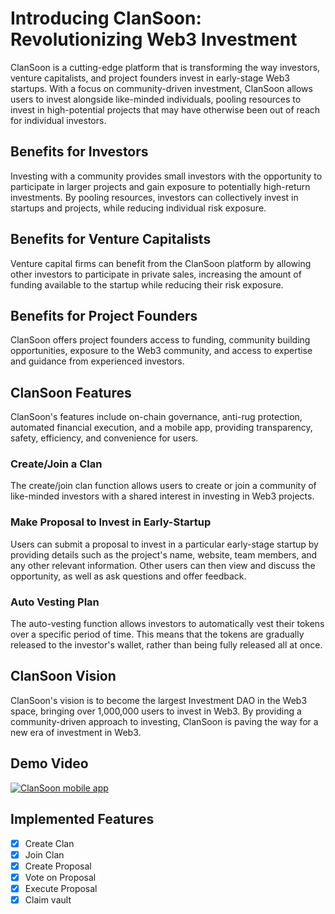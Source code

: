# Introducing ClanSoon: Revolutionizing Web3 Investment

ClanSoon is a cutting-edge platform that is transforming the way investors, venture capitalists, and project founders invest in early-stage Web3 startups. With a focus on community-driven investment, ClanSoon allows users to invest alongside like-minded individuals, pooling resources to invest in high-potential projects that may have otherwise been out of reach for individual investors.

## Benefits for Investors

Investing with a community provides small investors with the opportunity to participate in larger projects and gain exposure to potentially high-return investments. By pooling resources, investors can collectively invest in startups and projects, while reducing individual risk exposure.

## Benefits for Venture Capitalists

Venture capital firms can benefit from the ClanSoon platform by allowing other investors to participate in private sales, increasing the amount of funding available to the startup while reducing their risk exposure.

## Benefits for Project Founders

ClanSoon offers project founders access to funding, community building opportunities, exposure to the Web3 community, and access to expertise and guidance from experienced investors.

## ClanSoon Features

ClanSoon's features include on-chain governance, anti-rug protection, automated financial execution, and a mobile app, providing transparency, safety, efficiency, and convenience for users.

### Create/Join a Clan

The create/join clan function allows users to create or join a community of like-minded investors with a shared interest in investing in Web3 projects.

### Make Proposal to Invest in Early-Startup

Users can submit a proposal to invest in a particular early-stage startup by providing details such as the project's name, website, team members, and any other relevant information. Other users can then view and discuss the opportunity, as well as ask questions and offer feedback.

### Auto Vesting Plan

The auto-vesting function allows investors to automatically vest their tokens over a specific period of time. This means that the tokens are gradually released to the investor's wallet, rather than being fully released all at once.

## ClanSoon Vision

ClanSoon's vision is to become the largest Investment DAO in the Web3 space, bringing over 1,000,000 users to invest in Web3. By providing a community-driven approach to investing, ClanSoon is paving the way for a new era of investment in Web3.

## Demo Video

[![ClanSoon mobile app](https://img.youtube.com/vi/Nqa8U21h1E0/0.jpg)](https://www.youtube.com/watch?v=Nqa8U21h1E0)

## Implemented Features

- [x] Create Clan
- [x] Join Clan
- [x] Create Proposal
- [x] Vote on Proposal
- [x] Execute Proposal
- [x] Claim vault
